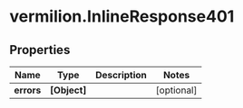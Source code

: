 # vermilion.InlineResponse401

## Properties

Name | Type | Description | Notes
------------ | ------------- | ------------- | -------------
**errors** | **[Object]** |  | [optional] 


